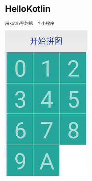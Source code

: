 # HelloKotlin
用kotlin写的第一个小程序

<img width="270" height="480" src="https://github.com/xlunzi/HelloKotlin/blob/master/screen/screenshot.png">
